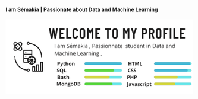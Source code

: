 #### I am Sémakia | Passionate about Data and Machine Learning
![I am Sémakia | Passionate about Data and Machine Learning](images/banner.png)





